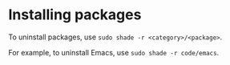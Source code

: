 # Installing packages

To uninstall packages, use `sudo shade -r <category>/<package>`.

For example, to uninstall Emacs, use `sudo shade -r code/emacs`.
